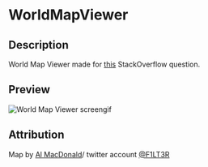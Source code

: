 # WorldMapViewer

## Description

World Map Viewer made for [this][1] StackOverflow question.

## Preview
![World Map Viewer screengif][2]

## Attribution

Map by [Al MacDonald][3]/ twitter account [@F1LT3R][4]

  [1]: http://stackoverflow.com/q/37576878/162671
  [2]: http://i.imgur.com/EIm72B8.gif
  [3]: http://hyper-metrix.com/
  [4]: https://twitter.com/f1lt3r
